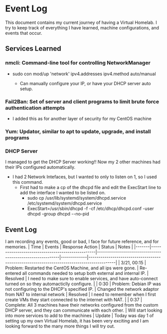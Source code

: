 # Event Log  
This document contains my current journey of having a Virtual Homelab. I try to keep track of everything I have learned, machine configurations, and events that occur.
## Services Learned 
### nmcli: Command-line tool for controlling NetworkManager
  - sudo con mod/up 'network' ipv4.addresses <IP> ipv4.method auto/manual 
    - Can manually configure your IP, or have your DHCP server auto setup. 
### Fail2Ban: Set of server and client programs to limit brute force authentication attempts
- I added this as for another layer of security for my CentOS machine
### Yum: Updator, similar to apt to update, upgrade, and install programs
### DHCP Server
I managed to get the DHCP Server working!! Now my 2 other machines had their IPs configured automatically.
  - I had 2 Network Intefaces, but I wanted to only to listen on 1, so I used this command.
    - First had to make a cp of the dhcpd file and edit the ExecStart line to add the interface I wanted to be listed on. 
      - sudo cp /usr/lib/systemd/system/dhcpd.service /etc/systemd/system/dhcpd.service
      - ExecStart=/usr/sbin/dhcpd -f -cf /etc/dhcp/dhcpd.conf -user dhcpd -group dhcpd --no-pid <Interface>

## Event Log
I am recording any events, good or bad, I face for future reference, and for memories.
| Time  | Events                                         | Response Action                                           | Status      | Notes                                                                                     |
|-------|--------------------------------------------------|-----------------------------------------------------------|-------------|-------------------------------------------------------------------------------------------| 
| 3/21, 00:15 | Problem: Restarted the CentOS Machine, and all ips were gone. | Re-entered all commands needed to setup both external and internal IP.  | Resolved | I need to make sure to enable services, and have auto-connect turned on so they automacticlly configure.  |
| 0:30  | Problem: Debian IP was not configuring to the DHCP's specified IP. | Changed the network adaptor from NAT to internal network | Resolved | I need to remember when I first create VMs they start connected to the internet with NAT. |
| 0:37  | Complete: All 3 machines have their networks configured from the custom DHCP server, and they can communicate with each other. | Will start looking into more services to add to the machines | Update | Today was day 1 of setting up my own Virtual Homelab, it has been very exciting and I am looking forward to the many more things I will try out.
